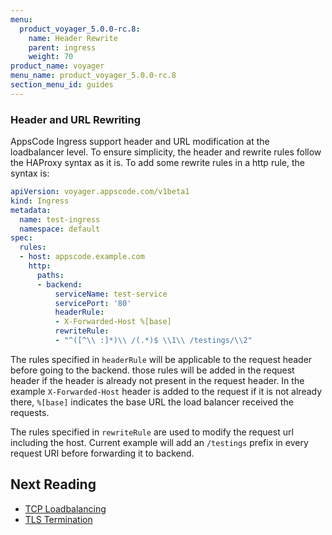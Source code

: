 ```yaml
---
menu:
  product_voyager_5.0.0-rc.8:
    name: Header Rewrite
    parent: ingress
    weight: 70
product_name: voyager
menu_name: product_voyager_5.0.0-rc.8
section_menu_id: guides
---
```



### Header and URL Rewriting
AppsCode Ingress support header and URL modification at the loadbalancer level. To ensure simplicity,
the header and rewrite rules follow the HAProxy syntax as it is.
To add some rewrite rules in a http rule, the syntax is:
```yaml
apiVersion: voyager.appscode.com/v1beta1
kind: Ingress
metadata:
  name: test-ingress
  namespace: default
spec:
  rules:
  - host: appscode.example.com
    http:
      paths:
      - backend:
          serviceName: test-service
          servicePort: '80'
          headerRule:
          - X-Forwarded-Host %[base]
          rewriteRule:
          - "^([^\\ :]*)\\ /(.*)$ \\1\\ /testings/\\2"
```
The rules specified in `headerRule` will be applicable to the request header before going to the backend.
those rules will be added in the request header if the header is already not present in the request header.
In the example `X-Forwarded-Host` header is added to the request if it is not already there, `%[base]` indicates
the base URL the load balancer received the requests.

The rules specified in `rewriteRule` are used to modify the request url including the host. Current example
will add an `/testings` prefix in every request URI before forwarding it to backend.

## Next Reading
- [TCP Loadbalancing](tcp.md)
- [TLS Termination](tls.md)
